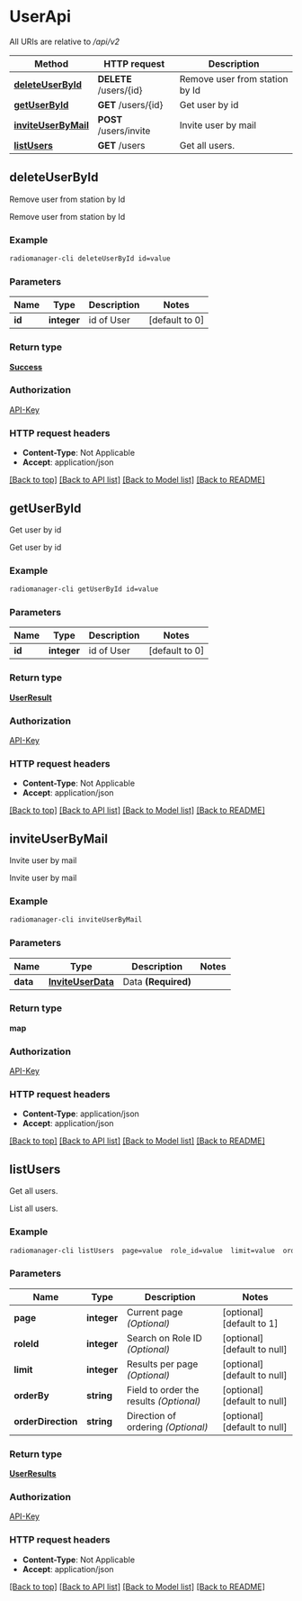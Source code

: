 # UserApi

All URIs are relative to */api/v2*

Method | HTTP request | Description
------------- | ------------- | -------------
[**deleteUserById**](UserApi.md#deleteUserById) | **DELETE** /users/{id} | Remove user from station by Id
[**getUserById**](UserApi.md#getUserById) | **GET** /users/{id} | Get user by id
[**inviteUserByMail**](UserApi.md#inviteUserByMail) | **POST** /users/invite | Invite user by mail
[**listUsers**](UserApi.md#listUsers) | **GET** /users | Get all users.



## deleteUserById

Remove user from station by Id

Remove user from station by Id

### Example

```bash
radiomanager-cli deleteUserById id=value
```

### Parameters


Name | Type | Description  | Notes
------------- | ------------- | ------------- | -------------
 **id** | **integer** | id of User | [default to 0]

### Return type

[**Success**](Success.md)

### Authorization

[API-Key](../README.md#API-Key)

### HTTP request headers

- **Content-Type**: Not Applicable
- **Accept**: application/json

[[Back to top]](#) [[Back to API list]](../README.md#documentation-for-api-endpoints) [[Back to Model list]](../README.md#documentation-for-models) [[Back to README]](../README.md)


## getUserById

Get user by id

Get user by id

### Example

```bash
radiomanager-cli getUserById id=value
```

### Parameters


Name | Type | Description  | Notes
------------- | ------------- | ------------- | -------------
 **id** | **integer** | id of User | [default to 0]

### Return type

[**UserResult**](UserResult.md)

### Authorization

[API-Key](../README.md#API-Key)

### HTTP request headers

- **Content-Type**: Not Applicable
- **Accept**: application/json

[[Back to top]](#) [[Back to API list]](../README.md#documentation-for-api-endpoints) [[Back to Model list]](../README.md#documentation-for-models) [[Back to README]](../README.md)


## inviteUserByMail

Invite user by mail

Invite user by mail

### Example

```bash
radiomanager-cli inviteUserByMail
```

### Parameters


Name | Type | Description  | Notes
------------- | ------------- | ------------- | -------------
 **data** | [**InviteUserData**](InviteUserData.md) | Data **(Required)** |

### Return type

**map**

### Authorization

[API-Key](../README.md#API-Key)

### HTTP request headers

- **Content-Type**: application/json
- **Accept**: application/json

[[Back to top]](#) [[Back to API list]](../README.md#documentation-for-api-endpoints) [[Back to Model list]](../README.md#documentation-for-models) [[Back to README]](../README.md)


## listUsers

Get all users.

List all users.

### Example

```bash
radiomanager-cli listUsers  page=value  role_id=value  limit=value  order-by=value  order-direction=value
```

### Parameters


Name | Type | Description  | Notes
------------- | ------------- | ------------- | -------------
 **page** | **integer** | Current page *(Optional)* | [optional] [default to 1]
 **roleId** | **integer** | Search on Role ID *(Optional)* | [optional] [default to null]
 **limit** | **integer** | Results per page *(Optional)* | [optional] [default to null]
 **orderBy** | **string** | Field to order the results *(Optional)* | [optional] [default to null]
 **orderDirection** | **string** | Direction of ordering *(Optional)* | [optional] [default to null]

### Return type

[**UserResults**](UserResults.md)

### Authorization

[API-Key](../README.md#API-Key)

### HTTP request headers

- **Content-Type**: Not Applicable
- **Accept**: application/json

[[Back to top]](#) [[Back to API list]](../README.md#documentation-for-api-endpoints) [[Back to Model list]](../README.md#documentation-for-models) [[Back to README]](../README.md)

